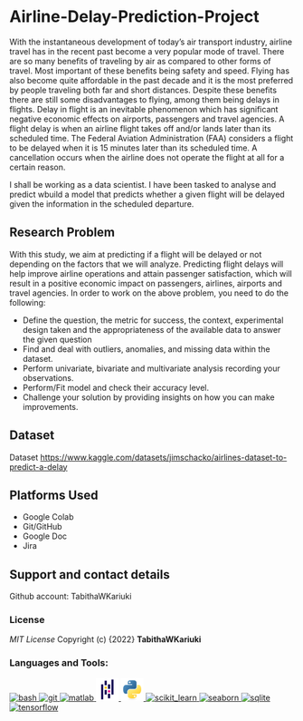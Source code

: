 # Airline-Delay-Prediction-Project
With the instantaneous development of today’s air transport industry, airline travel has in the recent past become a very popular mode of travel. There are so many benefits of traveling by air as compared to other forms of travel. Most important of these benefits being safety and speed. Flying has also become quite affordable in the past decade and it is the most preferred by people traveling both far and short distances. Despite these benefits there are still some disadvantages to flying, among them being delays in flights. Delay in flight is an inevitable phenomenon which has significant negative economic effects on airports, passengers and travel agencies. A flight delay is when an airline flight takes off and/or lands later than its scheduled time. The Federal Aviation Administration (FAA) considers a flight to be delayed when it is 15 minutes later than its scheduled time. A cancellation occurs when the airline does not operate the flight at all for a certain reason.

I shall be working as a data scientist. I have been tasked to analyse and predict wbuild a model that predicts whether a given flight will be delayed given the information in the scheduled departure.
## Research Problem
With this study, we aim at predicting if a flight will be delayed or not depending on the factors that we will analyze. Predicting flight delays will help improve airline operations and attain passenger satisfaction, which will result in a positive economic impact on passengers, airlines, airports and travel agencies.
In order to work on the above problem, you need to do the following:
* Define the question, the metric for success, the context, experimental design taken and the appropriateness of the available data to answer the given question
* Find and deal with outliers, anomalies, and missing data within the dataset.
* Perform univariate, bivariate and multivariate analysis recording your observations.
* Perform/Fit model and check their accuracy level.
* Challenge your solution by providing insights on how you can make improvements.
## Dataset
Dataset https://www.kaggle.com/datasets/jimschacko/airlines-dataset-to-predict-a-delay
## Platforms Used
* Google Colab
* Git/GitHub
* Google Doc
* Jira 
## Support and contact details
Github account: TabithaWKariuki
### License
*MIT License*
Copyright (c) {2022} **TabithaWKariuki**
<p align="left">
</p>

<h3 align="left">Languages and Tools:</h3>
<p align="left"> <a href="https://www.gnu.org/software/bash/" target="_blank" rel="noreferrer"> <img src="https://www.vectorlogo.zone/logos/gnu_bash/gnu_bash-icon.svg" alt="bash" width="40" height="40"/> </a> <a href="https://git-scm.com/" target="_blank" rel="noreferrer"> <img src="https://www.vectorlogo.zone/logos/git-scm/git-scm-icon.svg" alt="git" width="40" height="40"/> </a> <a href="https://www.mathworks.com/" target="_blank" rel="noreferrer"> <img src="https://upload.wikimedia.org/wikipedia/commons/2/21/Matlab_Logo.png" alt="matlab" width="40" height="40"/> </a> <a href="https://pandas.pydata.org/" target="_blank" rel="noreferrer"> <img src="https://raw.githubusercontent.com/devicons/devicon/2ae2a900d2f041da66e950e4d48052658d850630/icons/pandas/pandas-original.svg" alt="pandas" width="40" height="40"/> </a> <a href="https://www.python.org" target="_blank" rel="noreferrer"> <img src="https://raw.githubusercontent.com/devicons/devicon/master/icons/python/python-original.svg" alt="python" width="40" height="40"/> </a> <a href="https://scikit-learn.org/" target="_blank" rel="noreferrer"> <img src="https://upload.wikimedia.org/wikipedia/commons/0/05/Scikit_learn_logo_small.svg" alt="scikit_learn" width="40" height="40"/> </a> <a href="https://seaborn.pydata.org/" target="_blank" rel="noreferrer"> <img src="https://seaborn.pydata.org/_images/logo-mark-lightbg.svg" alt="seaborn" width="40" height="40"/> </a> <a href="https://www.sqlite.org/" target="_blank" rel="noreferrer"> <img src="https://www.vectorlogo.zone/logos/sqlite/sqlite-icon.svg" alt="sqlite" width="40" height="40"/> </a> <a href="https://www.tensorflow.org" target="_blank" rel="noreferrer"> <img src="https://www.vectorlogo.zone/logos/tensorflow/tensorflow-icon.svg" alt="tensorflow" width="40" height="40"/> </a> </p>
